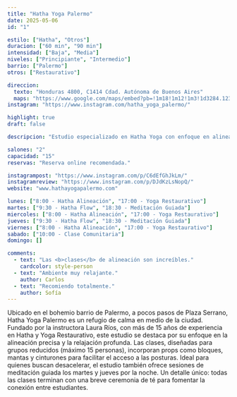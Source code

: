 ```yaml
---
title: "Hatha Yoga Palermo"
date: 2025-05-06
id: "1"

estilo: ["Hatha", "Otros"]
duracion: ["60 min", "90 min"]
intensidad: ["Baja", "Media"]
niveles: ["Principiante", "Intermedio"]
barrio: ["Palermo"]
otros: ["Restaurativo"]

direccion:
  texto: "Honduras 4800, C1414 Cdad. Autónoma de Buenos Aires"
  maps: "https://www.google.com/maps/embed?pb=!1m18!1m12!1m3!1d3284.123456789012!2d-58.4309876!3d-34.5987654!2m3!1f0!2f0!3f0!3m2!1i1024!2i768!4f13.1!3m3!1m2!1s0x0%3A0x1234567890abcdef!2sHatha%20Yoga%20Palermo!5e0!3m2!1sen!2sar!4v1746203000000!5m2!1sen!2sar"
instagram: "https://www.instagram.com/hatha_yoga_palermo/"

highlight: true
draft: false

descripcion: "Estudio especializado en Hatha Yoga con enfoque en alineación y relajación profunda."

salones: "2"
capacidad: "15"
reservas: "Reserva online recomendada."

instagrampost: "https://www.instagram.com/p/C6dEfGhJkLm/"
instagramreview: "https://www.instagram.com/p/DJdKzLsNopQ/"
website: "www.hathayogapalermo.com"

lunes: ["8:00 - Hatha Alineación", "17:00 - Yoga Restaurativo"]
martes: ["9:30 - Hatha Flow", "18:30 - Meditación Guiada"]
miercoles: ["8:00 - Hatha Alineación", "17:00 - Yoga Restaurativo"]
jueves: ["9:30 - Hatha Flow", "18:30 - Meditación Guiada"]
viernes: ["8:00 - Hatha Alineación", "17:00 - Yoga Restaurativo"]
sabado: ["10:00 - Clase Comunitaria"]
domingo: []

comments:
  - text: "Las <b>clases</b> de alineación son increíbles."
    cardcolor: style-person
  - text: "Ambiente muy relajante."
    author: Carlos
  - text: "Recomiendo totalmente."
    author: Sofía
---
```


Ubicado en el bohemio barrio de Palermo, a pocos pasos de Plaza Serrano, Hatha Yoga Palermo es un refugio de calma en medio de la ciudad. Fundado por la instructora Laura Ríos, con más de 15 años de experiencia en Hatha y Yoga Restaurativo, este estudio se destaca por su enfoque en la alineación precisa y la relajación profunda. Las clases, diseñadas para grupos reducidos (máximo 15 personas), incorporan props como bloques, mantas y cinturones para facilitar el acceso a las posturas. Ideal para quienes buscan desacelerar, el estudio también ofrece sesiones de meditación guiada los martes y jueves por la noche. Un detalle único: todas las clases terminan con una breve ceremonia de té para fomentar la conexión entre estudiantes.